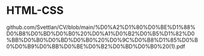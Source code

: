 # HTML-CSS
github.com/Svettlan/CV/blob/main/%D0%A2%D1%80%D0%BE%D1%88%D0%B8%D0%BD%D0%B0%20%D0%A1%D0%B2%D0%B5%D1%82%D0%BB%D0%B0%D0%BD%D0%B0%20%D0%9C%D0%B8%D1%85%D0%B0%D0%B9%D0%BB%D0%BE%D0%B2%D0%BD%D0%B0%20(1).pdf
